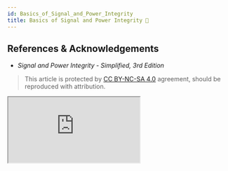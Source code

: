 ```yaml
---
id: Basics_of_Signal_and_Power_Integrity
title: Basics of Signal and Power Integrity 🚧
---
```


## References & Acknowledgements

- *Signal and Power Integrity - Simplified, 3rd Edition*

> This article is protected by [CC BY-NC-SA 4.0](https://creativecommons.org/licenses/by/4.0/deed.en) agreement, should be reproduced with attribution.

<iframe
    scrolling="no"
    src="https://slide.wiki-power.com/"
></iframe>
